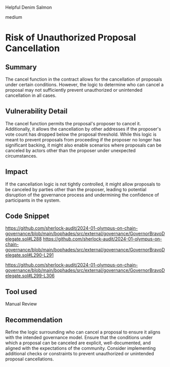 Helpful Denim Salmon

medium

# Risk of Unauthorized Proposal Cancellation

## Summary
The cancel function in the contract allows for the cancellation of proposals under certain conditions. However, the logic to determine who can cancel a proposal may not sufficiently prevent unauthorized or unintended cancellation in all cases.
## Vulnerability Detail
The cancel function permits the proposal's proposer to cancel it. Additionally, it allows the cancellation by other addresses if the proposer's vote count has dropped below the proposal threshold. While this logic is meant to prevent proposals from proceeding if the proposer no longer has significant backing, it might also enable scenarios where proposals can be canceled by actors other than the proposer under unexpected circumstances.
## Impact
If the cancellation logic is not tightly controlled, it might allow proposals to be canceled by parties other than the proposer, leading to potential disruption of the governance process and undermining the confidence of participants in the system.
## Code Snippet
https://github.com/sherlock-audit/2024-01-olympus-on-chain-governance/blob/main/bophades/src/external/governance/GovernorBravoDelegate.sol#L288
https://github.com/sherlock-audit/2024-01-olympus-on-chain-governance/blob/main/bophades/src/external/governance/GovernorBravoDelegate.sol#L290-L291

https://github.com/sherlock-audit/2024-01-olympus-on-chain-governance/blob/main/bophades/src/external/governance/GovernorBravoDelegate.sol#L299-L306
## Tool used

Manual Review

## Recommendation
Refine the logic surrounding who can cancel a proposal to ensure it aligns with the intended governance model. Ensure that the conditions under which a proposal can be canceled are explicit, well-documented, and aligned with the expectations of the community. Consider implementing additional checks or constraints to prevent unauthorized or unintended proposal cancellations.